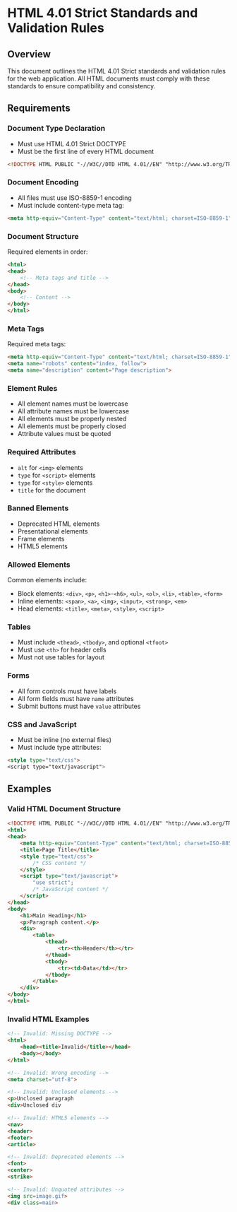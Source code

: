 # HTML 4.01 Strict Standards and Validation Rules

## Overview
This document outlines the HTML 4.01 Strict standards and validation rules for the web application. All HTML documents must comply with these standards to ensure compatibility and consistency.

## Requirements

### Document Type Declaration
- Must use HTML 4.01 Strict DOCTYPE
- Must be the first line of every HTML document
```html
<!DOCTYPE HTML PUBLIC "-//W3C//DTD HTML 4.01//EN" "http://www.w3.org/TR/html4/strict.dtd">
```

### Document Encoding
- All files must use ISO-8859-1 encoding
- Must include content-type meta tag:
```html
<meta http-equiv="Content-Type" content="text/html; charset=ISO-8859-1">
```

### Document Structure
Required elements in order:
```html
<html>
<head>
    <!-- Meta tags and title -->
</head>
<body>
    <!-- Content -->
</body>
</html>
```

### Meta Tags
Required meta tags:
```html
<meta http-equiv="Content-Type" content="text/html; charset=ISO-8859-1">
<meta name="robots" content="index, follow">
<meta name="description" content="Page description">
```

### Element Rules
- All element names must be lowercase
- All attribute names must be lowercase
- All elements must be properly nested
- All elements must be properly closed
- Attribute values must be quoted

### Required Attributes
- `alt` for `<img>` elements
- `type` for `<script>` elements
- `type` for `<style>` elements
- `title` for the document

### Banned Elements
- Deprecated HTML elements
- Presentational elements
- Frame elements
- HTML5 elements

### Allowed Elements
Common elements include:
- Block elements: `<div>`, `<p>`, `<h1>`-`<h6>`, `<ul>`, `<ol>`, `<li>`, `<table>`, `<form>`
- Inline elements: `<span>`, `<a>`, `<img>`, `<input>`, `<strong>`, `<em>`
- Head elements: `<title>`, `<meta>`, `<style>`, `<script>`

### Tables
- Must include `<thead>`, `<tbody>`, and optional `<tfoot>`
- Must use `<th>` for header cells
- Must not use tables for layout

### Forms
- All form controls must have labels
- All form fields must have `name` attributes
- Submit buttons must have `value` attributes

### CSS and JavaScript
- Must be inline (no external files)
- Must include type attributes:
```html
<style type="text/css">
<script type="text/javascript">
```

## Examples

### Valid HTML Document Structure
```html
<!DOCTYPE HTML PUBLIC "-//W3C//DTD HTML 4.01//EN" "http://www.w3.org/TR/html4/strict.dtd">
<html>
<head>
    <meta http-equiv="Content-Type" content="text/html; charset=ISO-8859-1">
    <title>Page Title</title>
    <style type="text/css">
        /* CSS content */
    </style>
    <script type="text/javascript">
        "use strict";
        /* JavaScript content */
    </script>
</head>
<body>
    <h1>Main Heading</h1>
    <p>Paragraph content.</p>
    <div>
        <table>
            <thead>
                <tr><th>Header</th></tr>
            </thead>
            <tbody>
                <tr><td>Data</td></tr>
            </tbody>
        </table>
    </div>
</body>
</html>
```

### Invalid HTML Examples
```html
<!-- Invalid: Missing DOCTYPE -->
<html>
    <head><title>Invalid</title></head>
    <body></body>
</html>

<!-- Invalid: Wrong encoding -->
<meta charset="utf-8">

<!-- Invalid: Unclosed elements -->
<p>Unclosed paragraph
<div>Unclosed div

<!-- Invalid: HTML5 elements -->
<nav>
<header>
<footer>
<article>

<!-- Invalid: Deprecated elements -->
<font>
<center>
<strike>

<!-- Invalid: Unquoted attributes -->
<img src=image.gif>
<div class=main>
